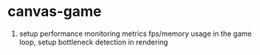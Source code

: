 # canvas-game

1. setup performance monitoring metrics fps/memory usage in the game loop, setup bottleneck detection in rendering
